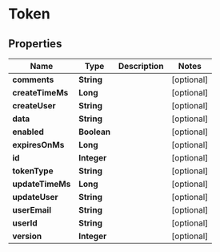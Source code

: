 # Token

## Properties
Name | Type | Description | Notes
------------ | ------------- | ------------- | -------------
**comments** | **String** |  |  [optional]
**createTimeMs** | **Long** |  |  [optional]
**createUser** | **String** |  |  [optional]
**data** | **String** |  |  [optional]
**enabled** | **Boolean** |  |  [optional]
**expiresOnMs** | **Long** |  |  [optional]
**id** | **Integer** |  |  [optional]
**tokenType** | **String** |  |  [optional]
**updateTimeMs** | **Long** |  |  [optional]
**updateUser** | **String** |  |  [optional]
**userEmail** | **String** |  |  [optional]
**userId** | **String** |  |  [optional]
**version** | **Integer** |  |  [optional]
